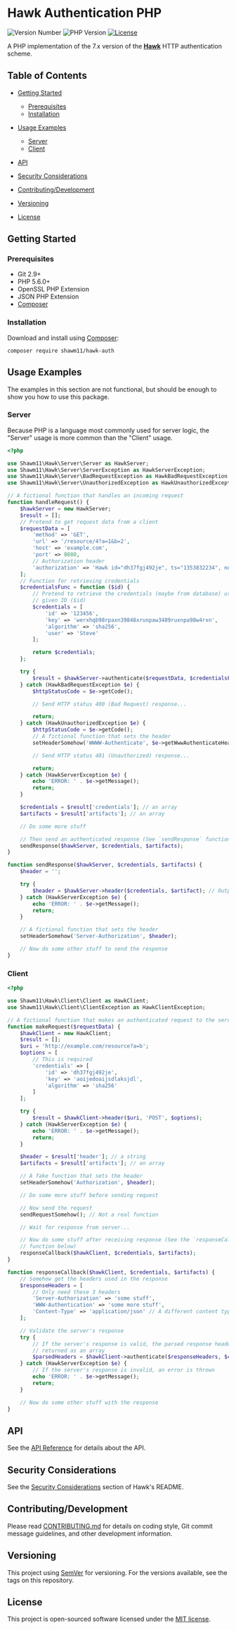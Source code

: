 Hawk Authentication PHP
=======================

![Version Number](https://img.shields.io/packagist/v/shawm11/hawk-auth.svg)
![PHP Version](https://img.shields.io/packagist/php-v/shawm11/hawk-auth.svg)
[![License](https://img.shields.io/github/license/shawm11/hawk-auth-php.svg)](https://github.com/shawm11/hawk-auth-php/blob/master/LICENSE.md)

A PHP implementation of the 7.x version of the
[**Hawk**](https://github.com/hueniverse/iron) HTTP authentication scheme.

Table of Contents
-----------------

-   [Getting Started](#getting-started)
    - [Prerequisites](#prerequisites)
    - [Installation](#installation)

-   [Usage Examples](#usage-examples)
    - [Server](#server)
    - [Client](#client)

-   [API](#api)

-   [Security Considerations](#security-considerations)

-   [Contributing/Development](#contributingdevelopment)

-   [Versioning](#versioning)

-   [License](#license)

Getting Started
---------------

### Prerequisites

- Git 2.9+
- PHP 5.6.0+
- OpenSSL PHP Extension
- JSON PHP Extension
- [Composer](https://getcomposer.org/)

### Installation

Download and install using [Composer](https://getcomposer.org/):

```shell
composer require shawm11/hawk-auth
```

Usage Examples
--------------

The examples in this section are not functional, but should be enough to show
you how to use this package.

### Server

Because PHP is a language most commonly used for server logic, the "Server"
usage is more common than the "Client" usage.

```php
<?php

use Shawm11\Hawk\Server\Server as HawkServer;
use Shawm11\Hawk\Server\ServerException as HawkServerException;
use Shawm11\Hawk\Server\BadRequestException as HawkBadRequestException;
use Shawm11\Hawk\Server\UnauthorizedException as HawkUnauthorizedException;

// A fictional function that handles an incoming request
function handleRequest() {
    $hawkServer = new HawkServer;
    $result = [];
	// Pretend to get request data from a client
	$requestData = [
		'method' => 'GET',
		'url' => '/resource/4?a=1&b=2',
		'host' => 'example.com',
		'port' => 8080,
        // Authorization header
		'authorization' => 'Hawk id="dh37fgj492je", ts="1353832234", nonce="j4h3g2", ext="some-app-ext-data", mac="6R4rV5iE+NPoym+WwjeHzjAGXUtLNIxmo1vpMofpLAE="'
	];
    // Function for retrieving credentials
    $credentialsFunc = function ($id) {
        // Pretend to retrieve the credentials (maybe from database) using the
        // given ID ($id)
        $credentials = [
            'id' => '123456',
            'key' => 'werxhqb98rpaxn39848xrunpaw3489ruxnpa98w4rxn',
            'algorithm' => 'sha256',
            'user' => 'Steve'
        ];

        return $credentials;
    };

    try {
        $result = $hawkServer->authenticate($requestData, $credentialsFunc);
    } catch (HawkBadRequestException $e) {
        $httpStatusCode = $e->getCode();

        // Send HTTP status 400 (Bad Request) response...

        return;
    } catch (HawkUnauthorizedException $e) {
        $httpStatusCode = $e->getCode();
        // A fictional function that sets the header
    	setHeaderSomehow('WWWW-Authenticate', $e->getWwwAuthenticateHeader());

        // Send HTTP status 401 (Unauthorized) response...

        return;
    } catch (HawkServerException $e) {
        echo 'ERROR: ' . $e->getMessage();
        return;
    }

    $credentials = $result['credentials']; // an array
    $artifacts = $result['artifacts']; // an array

    // Do some more stuff

    // Then send an authenticated response (See `sendResponse` function below)
    sendResponse($hawkServer, $credentials, $artifacts);
}

function sendResponse($hawkServer, $credentials, $artifacts) {
	$header = '';

    try {
        $header = $hawkServer->header($credentials, $artifact); // Output is a string
    } catch (HawkServerException $e) {
        echo 'ERROR: ' . $e->getMessage();
        return;
	}

	// A fictional function that sets the header
	setHeaderSomehow('Server-Authorization', $header);

	// Now do some other stuff to send the response
}
```

### Client

```php
<?php

use Shawm11\Hawk\Client\Client as HawkClient;
use Shawm11\Hawk\Client\ClientException as HawkClientException;

// A fictional function that makes an authenticated request to the server
function makeRequest($requestData) {
    $hawkClient = new HawkClient;
    $result = [];
	$uri = 'http://example.com/resource?a=b';
	$options = [
        // This is required
		'credentials' => [
			'id' => 'dh37fgj492je',
            'key' => 'aoijedoaijsdlaksjdl',
            'algorithm' => 'sha256'
		]
	];

    try {
        $result = $hawkClient->header($uri, 'POST', $options);
    } catch (HawkServerException $e) {
        echo 'ERROR: ' . $e->getMessage();
        return;
    }

    $header = $result['header']; // a string
    $artifacts = $result['artifacts']; // an array

	// A fake function that sets the header
	setHeaderSomehow('Authorization', $header);

    // Do some more stuff before sending request

	// Now send the request
	sendRequestSomehow(); // Not a real function

	// Wait for response from server...

    // Now do some stuff after receiving response (See the `responseCallback`
    // function below)
    responseCallback($hawkClient, $credentials, $artifacts);
}

function responseCallback($hawkClient, $credentials, $artifacts) {
    // Somehow get the headers used in the response
	$responseHeaders = [
        // Only need these 3 headers
		'Server-Authorization' => 'some stuff',
		'WWW-Authentication' => 'some more stuff',
		'Content-Type' => 'application/json' // A different content type can be used
	];

    // Validate the server's response
    try {
        // If the server's response is valid, the parsed response headers are
        // returned as an array
        $parsedHeaders = $hawkClient->authenticate($responseHeaders, $credentials, $artifacts);
    } catch (HawkServerException $e) {
        // If the server's response is invalid, an error is thrown
        echo 'ERROR: ' . $e->getMessage();
        return;
	}

	// Now do some other stuff with the response
}
```

API
---

See the [API Reference](docs/api-reference.md) for details about the API.

Security Considerations
-----------------------

See the [Security Considerations](https://github.com/hueniverse/hawk#security-considerations)
section of Hawk's README.

Contributing/Development
------------------------

Please read [CONTRIBUTING.md](CONTRIBUTING.md) for details on coding style, Git
commit message guidelines, and other development information.

Versioning
----------

This project using [SemVer](http://semver.org/) for versioning. For the versions
available, see the tags on this repository.

License
-------

This project is open-sourced software licensed under the
[MIT license](https://opensource.org/licenses/MIT).
